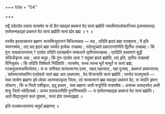 +++
title = "04"

+++

तद्वै तदेतदेव तदास सत्यमेव स यो हैतं महद्यक्षं प्रथमजं वेद सत्यं ब्रह्मेति जयतीमांल्लोकाञ्जित इन्न्वसावसद्य एवमेतन्महद्यक्षं प्रथमजं वेद सत्यं ब्रह्मेति सत्यं ह्येव ब्रह्म ॥ १ ॥

तस्यैव हृदयाख्यस्य ब्रह्मणः सत्यमित्युपासनं विधित्सन्नाह — तत् , तदिति हृदयं ब्रह्म परामृष्टम् ; वै इति स्मरणार्थम् ; तत् यत् हृदयं ब्रह्म स्मर्यत इत्येकः तच्छब्दः ; तदेतदुच्यते प्रकारान्तरेणेति द्वितीयः तच्छब्दः। किं पुनः तत्प्रकारान्तरम् ? एतदेव तदिति एतच्छब्देन सम्बध्यते तृतीयस्तच्छब्दः ; एतदिति वक्ष्यमाणं बुद्धौ सन्निधीकृत्य आह ; आस बभूव ; किं पुनः एतदेव आस ? यदुक्तं हृदयं ब्रह्मेति, तत् इति, तृतीयः तच्छब्दो विनियुक्तः। किं तदिति विशेषतो निर्दिशति ; सत्यमेव, सच्च त्यच्च मूर्तं चामूर्तं च सत्यं ब्रह्म, पञ्चभूतात्मकमित्येतत्। स यः कश्चित् सत्यात्मानम् एतम् , महत् महत्त्वात् , यक्षं पूज्यम् , प्रथमजं प्रथमजातम् , सर्वस्मात्संसारिण एतदेवाग्रे जातं ब्रह्म अतः प्रथमजम् , वेद विजानाति सत्यं ब्रह्मेति ; तस्येदं फलमुच्यते — यथा सत्येन ब्रह्मणा इमे लोका आत्मसात्कृता जिताः, एवं सत्यात्मानं ब्रह्म महद्यक्षं प्रथमजं वेद, स जयति इमान् लोकान् ; किं च जितो वशीकृतः, इन्नु इत्थम् , यथा ब्रह्मणा असौ शत्रुरिति वाक्यशेषः। असच्च असद्भवेत् असौ शत्रुः जितो भवेदित्यर्थः। कस्य एतत्फलमिति पुनर्निगमयति — य एवमेतन्महद्यक्षं प्रथमजं वेद सत्यं ब्रह्मेति। अतो विद्यानुरूपं फलं युक्तम् , सत्यं ह्येव यस्माद्ब्रह्म ॥

इति पञ्चमाध्यायस्य चतुर्थं ब्राह्मणम् ॥
